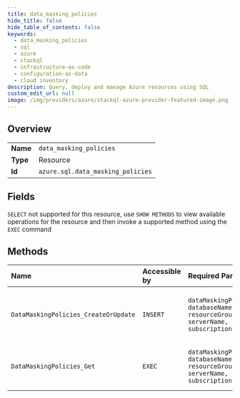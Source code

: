 ```yaml
---
title: data_masking_policies
hide_title: false
hide_table_of_contents: false
keywords:
  - data_masking_policies
  - sql
  - azure    
  - stackql
  - infrastructure-as-code
  - configuration-as-data
  - cloud inventory
description: Query, deploy and manage Azure resources using SQL
custom_edit_url: null
image: /img/providers/azure/stackql-azure-provider-featured-image.png
---
```

  
    

## Overview
<table><tbody>
<tr><td><b>Name</b></td><td><code>data_masking_policies</code></td></tr>
<tr><td><b>Type</b></td><td>Resource</td></tr>
<tr><td><b>Id</b></td><td><code>azure.sql.data_masking_policies</code></td></tr>
</tbody></table>

## Fields
`SELECT` not supported for this resource, use `SHOW METHODS` to view available operations for the resource and then invoke a supported method using the `EXEC` command  
## Methods
| Name | Accessible by | Required Params | Description |
|:-----|:--------------|:----------------|:------------|
| `DataMaskingPolicies_CreateOrUpdate` | `INSERT` | `dataMaskingPolicyName, databaseName, resourceGroupName, serverName, subscriptionId` | Creates or updates a database data masking policy |
| `DataMaskingPolicies_Get` | `EXEC` | `dataMaskingPolicyName, databaseName, resourceGroupName, serverName, subscriptionId` | Gets a database data masking policy. |
